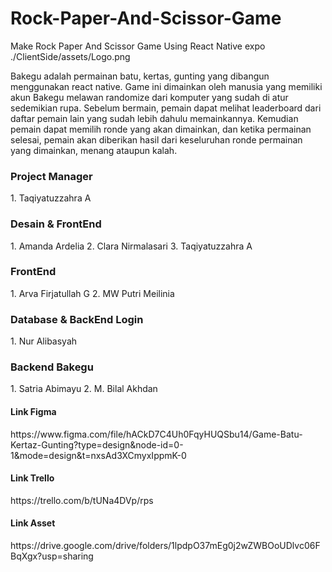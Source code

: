 # Rock-Paper-And-Scissor-Game
Make Rock Paper And Scissor Game Using React Native expo
./ClientSide/assets/Logo.png

Bakegu adalah permainan batu, kertas, gunting yang dibangun menggunakan react native. Game ini dimainkan oleh manusia yang memiliki akun Bakegu melawan randomize dari komputer yang sudah di atur sedemikian rupa. Sebelum bermain, pemain dapat melihat leaderboard dari daftar pemain lain yang sudah lebih dahulu memainkannya. Kemudian pemain dapat memilih ronde yang akan dimainkan, dan ketika permainan selesai, pemain akan diberikan hasil dari keseluruhan ronde permainan yang dimainkan, menang ataupun kalah.

<h3>Project Manager</h3>
1. Taqiyatuzzahra A

<h3>Desain & FrontEnd</h3>
1. Amanda Ardelia
2. Clara Nirmalasari
3. Taqiyatuzzahra A

<h3>FrontEnd</h3>
1. Arva Firjatullah G
2. MW Putri Meilinia

<h3>Database & BackEnd Login</h3>
1. Nur Alibasyah

<h3>Backend Bakegu</h3>
1. Satria Abimayu
2. M. Bilal Akhdan

<h4>Link Figma</h4>
https://www.figma.com/file/hACkD7C4Uh0FqyHUQSbu14/Game-Batu-Kertaz-Gunting?type=design&node-id=0-1&mode=design&t=nxsAd3XCmyxIppmK-0

<h4>Link Trello</h4>
https://trello.com/b/tUNa4DVp/rps

<h4>Link Asset</h4>
https://drive.google.com/drive/folders/1lpdpO37mEg0j2wZWBOoUDlvc06FBqXgx?usp=sharing 
